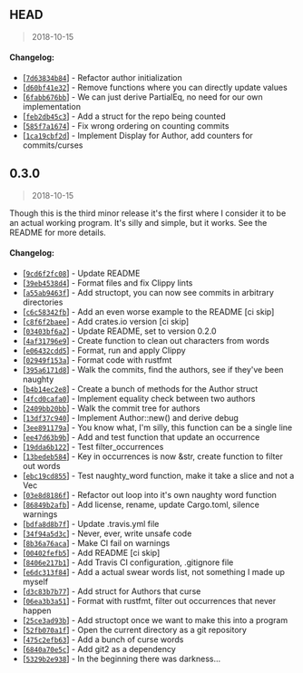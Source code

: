 ## HEAD
> 2018-10-15

#### Changelog:
* [[`7d63834b84`](https://github.com/sondr3/git-anger-management/commit/7d63834b84)] - Refactor author initialization
* [[`d60bf41e32`](https://github.com/sondr3/git-anger-management/commit/d60bf41e32)] - Remove functions where you can directly update values
* [[`6fabb676bb`](https://github.com/sondr3/git-anger-management/commit/6fabb676bb)] - We can just derive PartialEq, no need for our own implementation
* [[`feb2db45c3`](https://github.com/sondr3/git-anger-management/commit/feb2db45c3)] - Add a struct for the repo being counted
* [[`585f7a1674`](https://github.com/sondr3/git-anger-management/commit/585f7a1674)] - Fix wrong ordering on counting commits
* [[`1ca19cbf2d`](https://github.com/sondr3/git-anger-management/commit/1ca19cbf2d)] - Implement Display for Author, add counters for commits/curses

## 0.3.0
> 2018-10-15

Though this is the third minor release it's the first where I consider it to be
an actual working program. It's silly and simple, but it works. See the README
for more details.

#### Changelog:
* [[`9cd6f2fc08`](https://github.com/sondr3/git-anger-management/commit/9cd6f2fc08)] - Update README
* [[`39eb4538d4`](https://github.com/sondr3/git-anger-management/commit/39eb4538d4)] - Format files and fix Clippy lints
* [[`a55ab9463f`](https://github.com/sondr3/git-anger-management/commit/a55ab9463f)] - Add structopt, you can now see commits in arbitrary directories
* [[`c6c58342fb`](https://github.com/sondr3/git-anger-management/commit/c6c58342fb)] - Add an even worse example to the README \[ci skip\]
* [[`c8f6f2baee`](https://github.com/sondr3/git-anger-management/commit/c8f6f2baee)] - Add crates.io version \[ci skip\]
* [[`03403bf6a2`](https://github.com/sondr3/git-anger-management/commit/03403bf6a2)] - Update README, set to version 0.2.0
* [[`4af31796e9`](https://github.com/sondr3/git-anger-management/commit/4af31796e9)] - Create function to clean out characters from words
* [[`e06432cdd5`](https://github.com/sondr3/git-anger-management/commit/e06432cdd5)] - Format, run and apply Clippy
* [[`02949f153a`](https://github.com/sondr3/git-anger-management/commit/02949f153a)] - Format code with rustfmt
* [[`395a6171d8`](https://github.com/sondr3/git-anger-management/commit/395a6171d8)] - Walk the commits, find the authors, see if they've been naughty
* [[`b4b14ec2e8`](https://github.com/sondr3/git-anger-management/commit/b4b14ec2e8)] - Create a bunch of methods for the Author struct
* [[`4fcd0cafa0`](https://github.com/sondr3/git-anger-management/commit/4fcd0cafa0)] - Implement equality check between two authors
* [[`2409bb20bb`](https://github.com/sondr3/git-anger-management/commit/2409bb20bb)] - Walk the commit tree for authors
* [[`13df37c940`](https://github.com/sondr3/git-anger-management/commit/13df37c940)] - Implement Author::new() and derive debug
* [[`3ee891179a`](https://github.com/sondr3/git-anger-management/commit/3ee891179a)] - You know what, I'm silly, this function can be a single line
* [[`ee47d63b9b`](https://github.com/sondr3/git-anger-management/commit/ee47d63b9b)] - Add and test function that update an occurrence
* [[`19dda6b122`](https://github.com/sondr3/git-anger-management/commit/19dda6b122)] - Test filter\_occurrences
* [[`13bedeb584`](https://github.com/sondr3/git-anger-management/commit/13bedeb584)] - Key in occurrences is now &str, create function to filter out words
* [[`ebc19cd855`](https://github.com/sondr3/git-anger-management/commit/ebc19cd855)] - Test naughty\_word function, make it take a slice and not a Vec
* [[`03e8d8186f`](https://github.com/sondr3/git-anger-management/commit/03e8d8186f)] - Refactor out loop into it's own naughty word function
* [[`86849b2afb`](https://github.com/sondr3/git-anger-management/commit/86849b2afb)] - Add license, rename, update Cargo.toml, silence warnings
* [[`bdfa8d8b7f`](https://github.com/sondr3/git-anger-management/commit/bdfa8d8b7f)] - Update .travis.yml file
* [[`34f94a5d3c`](https://github.com/sondr3/git-anger-management/commit/34f94a5d3c)] - Never, ever, write unsafe code
* [[`8b36a76aca`](https://github.com/sondr3/git-anger-management/commit/8b36a76aca)] - Make CI fail on warnings
* [[`00402fefb5`](https://github.com/sondr3/git-anger-management/commit/00402fefb5)] - Add README \[ci skip\]
* [[`8406e217b1`](https://github.com/sondr3/git-anger-management/commit/8406e217b1)] - Add Travis CI configuration, .gitignore file
* [[`e6dc313f84`](https://github.com/sondr3/git-anger-management/commit/e6dc313f84)] - Add a actual swear words list, not something I made up myself
* [[`d3c83b7b77`](https://github.com/sondr3/git-anger-management/commit/d3c83b7b77)] - Add struct for Authors that curse
* [[`06ea3b3a51`](https://github.com/sondr3/git-anger-management/commit/06ea3b3a51)] - Format with rustfmt, filter out occurrences that never happen
* [[`25ce3ad93b`](https://github.com/sondr3/git-anger-management/commit/25ce3ad93b)] - Add structopt once we want to make this into a program
* [[`52fb070a1f`](https://github.com/sondr3/git-anger-management/commit/52fb070a1f)] - Open the current directory as a git repository
* [[`475c2efb63`](https://github.com/sondr3/git-anger-management/commit/475c2efb63)] - Add a bunch of curse words
* [[`6840a70e5c`](https://github.com/sondr3/git-anger-management/commit/6840a70e5c)] - Add git2 as a dependency
* [[`5329b2e938`](https://github.com/sondr3/git-anger-management/commit/5329b2e938)] - In the beginning there was darkness...
